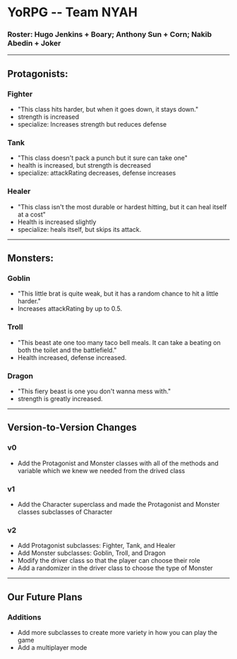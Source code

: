 # YoRPG -- Team NYAH
### Roster: Hugo Jenkins + Boary; Anthony Sun + Corn; Nakib Abedin + Joker
---
## Protagonists:
### Fighter
- "This class hits harder, but when it goes down, it stays down."
- strength is increased
- specialize: Increases strength but reduces defense

### Tank
- "This class doesn't pack a punch but it sure can take one"
- health is increased, but strength is decreased
- specialize: attackRating decreases, defense increases

### Healer
- "This class isn't the most durable or hardest hitting, but it can heal itself at a cost"
- Health is increased slightly
- specialize: heals itself, but skips its attack.
---
## Monsters:
### Goblin
- "This little brat is quite weak, but it has a random chance to hit a little harder."
- Increases attackRating by up to 0.5.

### Troll
- "This beast ate one too many taco bell meals. It can take a beating on both the toilet and the battlefield."
- Health increased, defense increased.

### Dragon
- "This fiery beast is one you don't wanna mess with."
- strength is greatly increased.
---
## Version-to-Version Changes
### v0
- Add the Protagonist and Monster classes with all of the methods and variable which we knew we needed from the drived class
### v1
- Add the Character superclass and made the Protagonist and Monster classes subclasses of Character
### v2
- Add Protagonist subclasses: Fighter, Tank, and Healer
- Add Monster subclasses: Goblin, Troll, and Dragon
- Modify the driver class so that the player can choose their role
- Add a randomizer in the driver class to choose the type of Monster
---
## Our Future Plans
### Additions
- Add more subclasses to create more variety in how you can play the game
- Add a multiplayer mode
